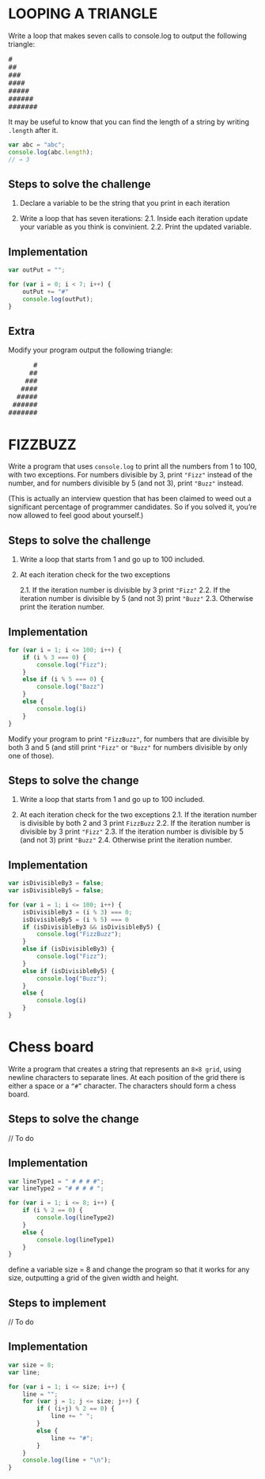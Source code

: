 # LOOPING A TRIANGLE

Write a loop that makes seven calls to console.log to output the following triangle:

<pre>#
##
###
####
#####
######
#######</pre>

It may be useful to know that you can find the length of a string by writing `.length` after it.

```javascript
var abc = "abc";
console.log(abc.length);
// → 3
```

## Steps to solve the challenge

1. Declare a variable to be the string that you print in each iteration

2. Write a loop that has seven iterations:
	2.1. Inside each iteration update your variable as you think is convinient.
	2.2. Print the updated variable.

## Implementation

```javascript
var outPut = "";

for (var i = 0; i < 7; i++) {
	outPut += "#"
	console.log(outPut);
}
```

## Extra

Modify your program output the following triangle:

<pre>
      #
     ##
    ###
   ####
  #####
 ######
#######</pre>

# FIZZBUZZ

Write a program that uses `console.log` to print all the numbers from 1 to 100, with two exceptions. For numbers divisible by 3, print `"Fizz"` instead of the number, and for numbers divisible by 5 (and not 3), print `"Buzz"` instead.

(This is actually an interview question that has been claimed to weed out a significant percentage of programmer candidates. So if you solved it, you’re now allowed to feel good about yourself.)

## Steps to solve the challenge

1. Write a loop that starts from 1 and go up to 100 included.

2. At each iteration check for the two exceptions

	2.1. If the iteration number is divisible by 3 print `"Fizz"`
	2.2. If the iteration number is divisible by 5 (and not 3) print `"Buzz"`
	2.3. Otherwise print the iteration number.

## Implementation

```javascript
for (var i = 1; i <= 100; i++) {
	if (i % 3 === 0) {
		console.log("Fizz");
	}
	else if (i % 5 === 0) {
		console.log("Bazz")
	}
	else {
		console.log(i)
	}
}
```

Modify your program to print `"FizzBuzz"`, for numbers that are divisible by both 3 and 5 (and still print `"Fizz"` or `"Buzz"` for numbers divisible by only one of those).

## Steps to solve the change

1. Write a loop that starts from 1 and go up to 100 included.

2. At each iteration check for the two exceptions
	2.1. If the iteration number is divisible by both 2 and 3 print `FizzBuzz`
	2.2. If the iteration number is divisible by 3 print `"Fizz"`
	2.3. If the iteration number is divisible by 5 (and not 3) print `"Buzz"`
	2.4. Otherwise print the iteration number.

## Implementation

```javascript
var isDivisibleBy3 = false;
var isDivisibleBy5 = false;

for (var i = 1; i <= 100; i++) {
	isDivisibleBy3 = (i % 3) === 0;
	isDivisibleBy5 = (i % 5) === 0
	if (isDivisibleBy3 && isDivisibleBy5) {
		console.log("FizzBuzz");
	}
	else if (isDivisibleBy3) {
		console.log("Fizz");
	}
	else if (isDivisibleBy5) {
		console.log("Buzz");
	}
	else {
		console.log(i)
	}
}
```

# Chess board

Write a program that creates a string that represents an `8×8 grid`, using newline characters to separate lines. At each position of the grid there is either a space or a `“#”` character. The characters should form a chess board.

## Steps to solve the change

// To do

## Implementation

```javascript
var lineType1 = " # # # #";
var lineType2 = "# # # # ";

for (var i = 1; i <= 8; i++) {
	if (i % 2 == 0) {
		console.log(lineType2)
	}
	else {
		console.log(lineType1)
	}
}
```

define a variable size = 8 and change the program so that it works for any size, outputting a grid of the given width and height.

## Steps to implement

// To do

## Implementation

```javascript
var size = 8;
var line;

for (var i = 1; i <= size; i++) {
	line = "";
	for (var j = 1; j <= size; j++) {
		if ( (i+j) % 2 == 0) {
			line += " ";
		}
		else {
			line += "#";
		}
	}
	console.log(line + "\n");
}
```